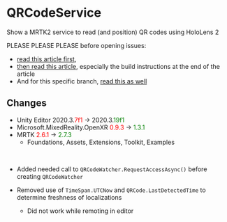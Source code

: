 # QRCodeService
Show a MRTK2 service to read (and position) QR codes using HoloLens 2

PLEASE PLEASE PLEASE before opening issues: 
- [read this article first](https://localjoost.github.io/Reading-QR-codes-with-an-MRTK2-Extension-Service/'/), 
- [then read this article](https://localjoost.github.io/Positioning-QR-codes-in-space-with-HoloLens-2-building-a-'poor-man's-Vuforia'/), especially the build instructions at the end of the article
- And for this specific branch, [read this as well](https://localjoost.github.io/Upgrading-reading-and-positioning-QR-codes-with-HoloLens-2-to-Unity-2020-+-OpenXR-plugin/)


## Changes

- Unity Editor 2020.3.<span style="color:red">7f1</span> → 2020.3.<span style="color:green">19f1</span>
- Microsoft.MixedReality.OpenXR <span style="color:red">0.9.3</span> → <span style="color:green">1.3.1</span>
- MRTK <span style="color:red">2.6.1</span> → <span style="color:green">2.7.3</span>
    - Foundations, Assets, Extensions, Toolkit, Examples

<br>

- Added needed call to `QRCodeWatcher.RequestAccessAsync()` before creating `QRCodeWatcher`

- Removed use of `TimeSpan.UTCNow` and `QRCode.LastDetectedTime` to determine freshness of localizations
    - Did not work while remoting in editor

